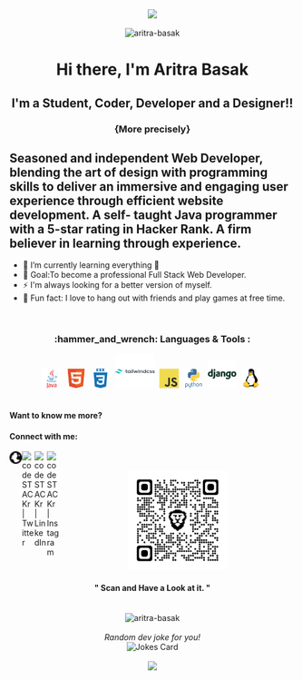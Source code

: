 <div align="center" > <img  src="https://github.com/Aritra-Basak/Repo_items/blob/main/hello-there-hi.gif" /> </div>
<p align="center"> <img src="https://komarev.com/ghpvc/?username=aritra-basak&label=Profile%20views&color=0e75b6&style=flat" alt="aritra-basak" /> </p>
<h1 align="center"> Hi there, I'm Aritra Basak </h1> 
<h2 align="center">I'm a Student, Coder, Developer and a Designer!!</h2>
<h3 align='center'>{More precisely}</h3>
<h2> Seasoned and independent Web Developer, blending the art of design with programming skills to deliver an immersive and engaging user experience through efficient website development. A self- taught Java programmer with a 5-star rating in Hacker Rank. A firm believer in learning through experience.</h2>

- 🌱 I’m currently learning everything 🤣
- 🥅 Goal:To become a professional Full Stack Web Developer.
- ⚡ I'm always looking for a better version of myself.
- 👯 Fun fact: I love to hang out with friends and play games at free time.
<br>

<div align="center">
  
 <h3> :hammer_and_wrench: Languages & Tools :</h3>
<img src="https://github.com/devicons/devicon/blob/master/icons/java/java-original-wordmark.svg" title="Java" alt="Java" width="35" height="35"/>&nbsp;
<img src="https://github.com/devicons/devicon/blob/master/icons/html5/html5-original.svg" title="HTML5" alt="HTML" width="35" height="35"/>&nbsp;
<img src="https://github.com/devicons/devicon/blob/master/icons/css3/css3-plain-wordmark.svg"  title="CSS3" alt="CSS" width="35" height="35"/>&nbsp;
<img src="https://github.com/devicons/devicon/blob/master/icons/tailwindcss/tailwindcss-original-wordmark.svg" title="tailwind" alt="tailwind" width="70" height="60"/>&nbsp;
<img src="https://github.com/devicons/devicon/blob/master/icons/javascript/javascript-original.svg" title="JavaScript" alt="JavaScript" width="35" height="35"/>&nbsp;
<img src="https://github.com/devicons/devicon/blob/master/icons/python/python-original-wordmark.svg" title="Python" alt="Python" width="35" height="35"/>&nbsp;
<img src="https://github.com/devicons/devicon/blob/master/icons/django/django-plain-wordmark.svg" title="django" alt="django" width="50" height="50"/>&nbsp;
<img src="https://github.com/devicons/devicon/blob/master/icons/linux/linux-original.svg" title="linux" alt="linux" width="35" height="35"/>&nbsp;

</div>

<br>

<h4>Want to know me more?</h4>
<h4>Connect with me:</h4>

[<img align="left" alt="codeSTACKr.com" width="22px" src="https://raw.githubusercontent.com/iconic/open-iconic/master/svg/globe.svg" />][website]
[<img align="left" alt="codeSTACKr | Twitter" width="22px" src="https://cdn.jsdelivr.net/npm/simple-icons@v3/icons/twitter.svg" />][twitter]
[<img align="left" alt="codeSTACKr | LinkedIn" width="22px" src="https://cdn.jsdelivr.net/npm/simple-icons@v3/icons/linkedin.svg" />][linkedin]
[<img align="left" alt="codeSTACKr | Instagram" width="22px" src="https://cdn.jsdelivr.net/npm/simple-icons@v3/icons/instagram.svg" />][instagram]

<br>

[website]: https://aritra-basak.github.io/Main/Portfolio/index.html
[twitter]: https://mobile.twitter.com/im_aritra10
[instagram]: https://www.instagram.com/mr._.aritra
[linkedin]: https://www.linkedin.com/in/aritra-basak-java-web-dev

<br>

<div align="center"><img width="175px" src="https://github.com/Aritra-Basak/QR_scan/blob/main/qrcode_aritra-basak.github.io.png" />
  <h4>" Scan and Have a Look at it. "</h4>
</div>
<br>
<div align="center"><img  src="https://github-readme-streak-stats.herokuapp.com/?user=aritra-basak&" alt="aritra-basak" /></div>
<br>

<div align="center"><i>Random dev joke for you!</i><br> <img src="https://readme-jokes.vercel.app/api?hideBorder"alt="Jokes Card"/> </div>
<br>

<div align="center"> <img src="https://github.com/Aritra-Basak/Repo_items/blob/main/coding.gif" /> </div>

